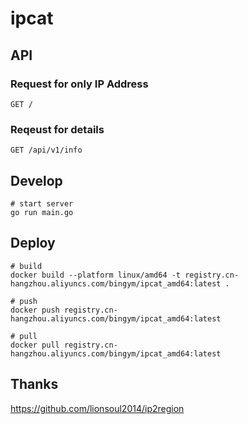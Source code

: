 # ipcat

## API

### Request for only IP Address

`GET /`

### Reqeust for details

`GET /api/v1/info`

## Develop

```shell
# start server
go run main.go
```

## Deploy

```shell
# build
docker build --platform linux/amd64 -t registry.cn-hangzhou.aliyuncs.com/bingym/ipcat_amd64:latest .

# push
docker push registry.cn-hangzhou.aliyuncs.com/bingym/ipcat_amd64:latest

# pull
docker pull registry.cn-hangzhou.aliyuncs.com/bingym/ipcat_amd64:latest
```

## Thanks

https://github.com/lionsoul2014/ip2region
